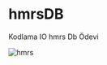 # hmrsDB
Kodlama IO hmrs Db Ödevi

![hmrs](https://user-images.githubusercontent.com/7365193/117680318-b8a7c180-b1b9-11eb-848d-04c352a78931.png)
